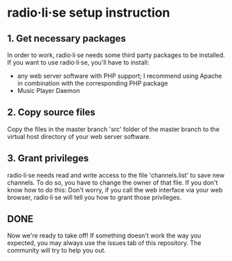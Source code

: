 # radio·li·se setup instruction

## 1. Get necessary packages

In order to work, radio·li·se needs some third party packages to be installed. If you want to use radio·li·se, you'll have to install:

* any web server software with PHP support; I recommend using Apache in combination with the corresponding PHP package
* Music Player Daemon

## 2. Copy source files

Copy the files in the master branch 'src' folder of the master branch to the virtual host directory of your web server software.

## 3. Grant privileges

radio·li·se needs read and write access to the file 'channels.list' to save new channels. To do so, you have to change the owner of that file. If you don't know how to do this: Don't worry, if you call the web interface via your web browser, radio·li·se will tell you how to grant those privileges.

## DONE

Now we're ready to take off! If something doesn't work the way you expected, you may always use the issues tab of this repository. The community will try to help you out.
